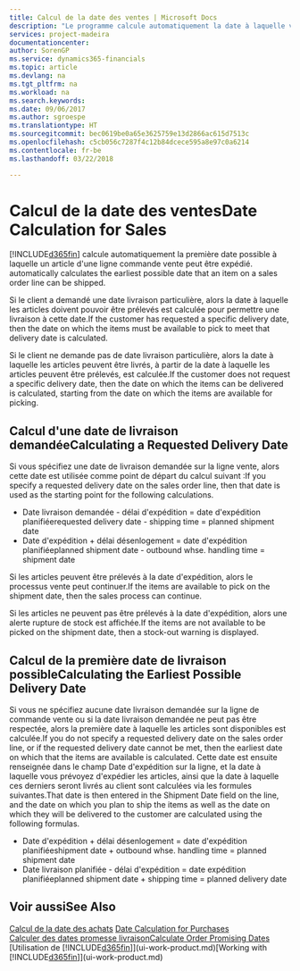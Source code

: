 ```yaml
---
title: Calcul de la date des ventes | Microsoft Docs
description: "Le programme calcule automatiquement la date à laquelle vous devez commander un article pour l'avoir en stock à une certaine date. Il s'agit de la date à laquelle des articles commandés à une date donnée devraient être disponibles pour le prélèvement."
services: project-madeira
documentationcenter: 
author: SorenGP
ms.service: dynamics365-financials
ms.topic: article
ms.devlang: na
ms.tgt_pltfrm: na
ms.workload: na
ms.search.keywords: 
ms.date: 09/06/2017
ms.author: sgroespe
ms.translationtype: HT
ms.sourcegitcommit: bec0619be0a65e3625759e13d2866ac615d7513c
ms.openlocfilehash: c5cb056c7287f4c12b84dcece595a8e97c0a6214
ms.contentlocale: fr-be
ms.lasthandoff: 03/22/2018

---
```

# <a name="date-calculation-for-sales"></a><span data-ttu-id="e09d5-104">Calcul de la date des ventes</span><span class="sxs-lookup"><span data-stu-id="e09d5-104">Date Calculation for Sales</span></span>
[!INCLUDE[d365fin](includes/d365fin_md.md)]<span data-ttu-id="e09d5-105"> calcule automatiquement la première date possible à laquelle un article d'une ligne commande vente peut être expédié.</span><span class="sxs-lookup"><span data-stu-id="e09d5-105"> automatically calculates the earliest possible date that an item on a sales order line can be shipped.</span></span>

<span data-ttu-id="e09d5-106">Si le client a demandé une date livraison particulière, alors la date à laquelle les articles doivent pouvoir être prélevés est calculée pour permettre une livraison à cette date.</span><span class="sxs-lookup"><span data-stu-id="e09d5-106">If the customer has requested a specific delivery date, then the date on which the items must be available to pick to meet that delivery date is calculated.</span></span>

<span data-ttu-id="e09d5-107">Si le client ne demande pas de date livraison particulière, alors la date à laquelle les articles peuvent être livrés, à partir de la date à laquelle les articles peuvent être prélevés, est calculée.</span><span class="sxs-lookup"><span data-stu-id="e09d5-107">If the customer does not request a specific delivery date, then the date on which the items can be delivered is calculated, starting from the date on which the items are available for picking.</span></span>

## <a name="calculating-a-requested-delivery-date"></a><span data-ttu-id="e09d5-108">Calcul d'une date de livraison demandée</span><span class="sxs-lookup"><span data-stu-id="e09d5-108">Calculating a Requested Delivery Date</span></span>
<span data-ttu-id="e09d5-109">Si vous spécifiez une date de livraison demandée sur la ligne vente, alors cette date est utilisée comme point de départ du calcul suivant :</span><span class="sxs-lookup"><span data-stu-id="e09d5-109">If you specify a requested delivery date on the sales order line, then that date is used as the starting point for the following calculations.</span></span>

- <span data-ttu-id="e09d5-110">Date livraison demandée - délai d'expédition = date d'expédition planifiée</span><span class="sxs-lookup"><span data-stu-id="e09d5-110">requested delivery date - shipping time = planned shipment date</span></span>
- <span data-ttu-id="e09d5-111">Date d'expédition + délai désenlogement = date d'expédition planifiée</span><span class="sxs-lookup"><span data-stu-id="e09d5-111">planned shipment date - outbound whse. handling time = shipment date</span></span>

<span data-ttu-id="e09d5-112">Si les articles peuvent être prélevés à la date d'expédition, alors le processus vente peut continuer.</span><span class="sxs-lookup"><span data-stu-id="e09d5-112">If the items are available to pick on the shipment date, then the sales process can continue.</span></span>

<span data-ttu-id="e09d5-113">Si les articles ne peuvent pas être prélevés à la date d'expédition, alors une alerte rupture de stock est affichée.</span><span class="sxs-lookup"><span data-stu-id="e09d5-113">If the items are not available to be picked on the shipment date, then a stock-out warning is displayed.</span></span>

## <a name="calculating-the-earliest-possible-delivery-date"></a><span data-ttu-id="e09d5-114">Calcul de la première date de livraison possible</span><span class="sxs-lookup"><span data-stu-id="e09d5-114">Calculating the Earliest Possible Delivery Date</span></span>
<span data-ttu-id="e09d5-115">Si vous ne spécifiez aucune date livraison demandée sur la ligne de commande vente ou si la date livraison demandée ne peut pas être respectée, alors la première date à laquelle les articles sont disponibles est calculée.</span><span class="sxs-lookup"><span data-stu-id="e09d5-115">If you do not specify a requested delivery date on the sales order line, or if the requested delivery date cannot be met, then the earliest date on which that the items are available is calculated.</span></span> <span data-ttu-id="e09d5-116">Cette date est ensuite renseignée dans le champ Date d'expédition sur la ligne, et la date à laquelle vous prévoyez d'expédier les articles, ainsi que la date à laquelle ces derniers seront livrés au client sont calculées via les formules suivantes.</span><span class="sxs-lookup"><span data-stu-id="e09d5-116">That date is then entered in the Shipment Date field on the line, and the date on which you plan to ship the items as well as the date on which they will be delivered to the customer are calculated using the following formulas.</span></span>

- <span data-ttu-id="e09d5-117">Date d'expédition + délai désenlogement = date d'expédition planifiée</span><span class="sxs-lookup"><span data-stu-id="e09d5-117">shipment date + outbound whse. handling time = planned shipment date</span></span>
- <span data-ttu-id="e09d5-118">Date livraison planifiée - délai d'expédition = date expédition planifiée</span><span class="sxs-lookup"><span data-stu-id="e09d5-118">planned shipment date + shipping time = planned delivery date</span></span>


## <a name="see-also"></a><span data-ttu-id="e09d5-119">Voir aussi</span><span class="sxs-lookup"><span data-stu-id="e09d5-119">See Also</span></span>  
 <span data-ttu-id="e09d5-120">[Calcul de la date des achats](purchasing-date-calculation-for-purchases.md) </span><span class="sxs-lookup"><span data-stu-id="e09d5-120">[Date Calculation for Purchases](purchasing-date-calculation-for-purchases.md) </span></span>  
 [<span data-ttu-id="e09d5-121">Calculer des dates promesse livraison</span><span class="sxs-lookup"><span data-stu-id="e09d5-121">Calculate Order Promising Dates</span></span>](sales-how-to-calculate-order-promising-dates.md)  
 <span data-ttu-id="e09d5-122">[Utilisation de [!INCLUDE[d365fin](includes/d365fin_md.md)]](ui-work-product.md)</span><span class="sxs-lookup"><span data-stu-id="e09d5-122">[Working with [!INCLUDE[d365fin](includes/d365fin_md.md)]](ui-work-product.md)</span></span>

